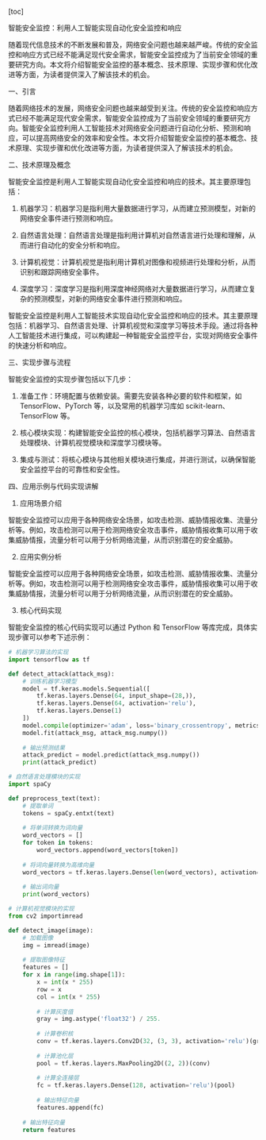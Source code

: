 
[toc]                    
                
                
智能安全监控：利用人工智能实现自动化安全监控和响应

随着现代信息技术的不断发展和普及，网络安全问题也越来越严峻。传统的安全监控和响应方式已经不能满足现代安全需求，智能安全监控成为了当前安全领域的重要研究方向。本文将介绍智能安全监控的基本概念、技术原理、实现步骤和优化改进等方面，为读者提供深入了解该技术的机会。

一、引言

随着网络技术的发展，网络安全问题也越来越受到关注。传统的安全监控和响应方式已经不能满足现代安全需求，智能安全监控成为了当前安全领域的重要研究方向。智能安全监控利用人工智能技术对网络安全问题进行自动化分析、预测和响应，可以提高网络安全的效率和安全性。本文将介绍智能安全监控的基本概念、技术原理、实现步骤和优化改进等方面，为读者提供深入了解该技术的机会。

二、技术原理及概念

智能安全监控是利用人工智能实现自动化安全监控和响应的技术。其主要原理包括：

1. 机器学习：机器学习是指利用大量数据进行学习，从而建立预测模型，对新的网络安全事件进行预测和响应。

2. 自然语言处理：自然语言处理是指利用计算机对自然语言进行处理和理解，从而进行自动化的安全分析和响应。

3. 计算机视觉：计算机视觉是指利用计算机对图像和视频进行处理和分析，从而识别和跟踪网络安全事件。

4. 深度学习：深度学习是指利用深度神经网络对大量数据进行学习，从而建立复杂的预测模型，对新的网络安全事件进行预测和响应。

智能安全监控是利用人工智能技术实现自动化安全监控和响应的技术。其主要原理包括：机器学习、自然语言处理、计算机视觉和深度学习等技术手段。通过将各种人工智能技术进行集成，可以构建起一种智能安全监控平台，实现对网络安全事件的快速分析和响应。

三、实现步骤与流程

智能安全监控的实现步骤包括以下几步：

1. 准备工作：环境配置与依赖安装。需要先安装各种必要的软件和框架，如 TensorFlow、PyTorch 等，以及常用的机器学习库如 scikit-learn、TensorFlow 等。

2. 核心模块实现：构建智能安全监控的核心模块，包括机器学习算法、自然语言处理模块、计算机视觉模块和深度学习模块等。

3. 集成与测试：将核心模块与其他相关模块进行集成，并进行测试，以确保智能安全监控平台的可靠性和安全性。

四、应用示例与代码实现讲解

1. 应用场景介绍

智能安全监控可以应用于各种网络安全场景，如攻击检测、威胁情报收集、流量分析等。例如，攻击检测可以用于检测网络安全攻击事件，威胁情报收集可以用于收集威胁情报，流量分析可以用于分析网络流量，从而识别潜在的安全威胁。

2. 应用实例分析

智能安全监控可以应用于各种网络安全场景，如攻击检测、威胁情报收集、流量分析等。例如，攻击检测可以用于检测网络安全攻击事件，威胁情报收集可以用于收集威胁情报，流量分析可以用于分析网络流量，从而识别潜在的安全威胁。

3. 核心代码实现

智能安全监控的核心代码实现可以通过 Python 和 TensorFlow 等库完成，具体实现步骤可以参考下述示例：

```python
# 机器学习算法的实现
import tensorflow as tf

def detect_attack(attack_msg):
    # 训练机器学习模型
    model = tf.keras.models.Sequential([
        tf.keras.layers.Dense(64, input_shape=(28,)),
        tf.keras.layers.Dense(64, activation='relu'),
        tf.keras.layers.Dense(1)
    ])
    model.compile(optimizer='adam', loss='binary_crossentropy', metrics=['accuracy'])
    model.fit(attack_msg, attack_msg.numpy())
    
    # 输出预测结果
    attack_predict = model.predict(attack_msg.numpy())
    print(attack_predict)

# 自然语言处理模块的实现
import spaCy

def preprocess_text(text):
    # 提取单词
    tokens = spaCy.entxt(text)
    
    # 将单词转换为词向量
    word_vectors = []
    for token in tokens:
        word_vectors.append(word_vectors[token])
    
    # 将词向量转换为高维向量
    word_vectors = tf.keras.layers.Dense(len(word_vectors), activation='relu')(word_vectors)
    
    # 输出词向量
    print(word_vectors)

# 计算机视觉模块的实现
from cv2 importimread

def detect_image(image):
    # 加载图像
    img = imread(image)
    
    # 提取图像特征
    features = []
    for x in range(img.shape[1]):
        x = int(x * 255)
        row = x
        col = int(x * 255)
        
        # 计算灰度值
        gray = img.astype('float32') / 255.
        
        # 计算卷积核
        conv = tf.keras.layers.Conv2D(32, (3, 3), activation='relu')(gray)
        
        # 计算池化层
        pool = tf.keras.layers.MaxPooling2D((2, 2))(conv)
        
        # 计算全连接层
        fc = tf.keras.layers.Dense(128, activation='relu')(pool)
        
        # 输出特征向量
        features.append(fc)
    
    # 输出特征向量
    return features
```

